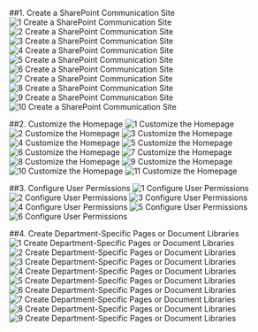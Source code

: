 ##1. Create a SharePoint Communication Site
![1  Create a SharePoint Communication Site](https://github.com/user-attachments/assets/603b4160-f33d-42b5-84de-856c280a818f)
![2  Create a SharePoint Communication Site](https://github.com/user-attachments/assets/cd7e909a-7fa1-4f02-84b8-855a0d990986)
![3  Create a SharePoint Communication Site](https://github.com/user-attachments/assets/b3462a33-b3f7-4cc7-aa32-383b4fd783be)
![4  Create a SharePoint Communication Site](https://github.com/user-attachments/assets/412b42e3-882d-4b72-a7ac-e94c561f7341)
![5  Create a SharePoint Communication Site](https://github.com/user-attachments/assets/d7d2d5f6-d925-4ebc-80c9-1be321df1dab)
![6  Create a SharePoint Communication Site](https://github.com/user-attachments/assets/7f144b1e-1908-48e8-a3cf-f490fedb9967)
![7  Create a SharePoint Communication Site](https://github.com/user-attachments/assets/658285fa-2d06-4e26-9b87-e7cfba0f57e0)
![8  Create a SharePoint Communication Site](https://github.com/user-attachments/assets/36d3b439-0974-4f5a-b5e8-dfdc2e16dbdc)
![9  Create a SharePoint Communication Site](https://github.com/user-attachments/assets/00bc1817-ba57-4b5d-b4f2-d1fe035c585f)
![10  Create a SharePoint Communication Site](https://github.com/user-attachments/assets/305df591-d8fc-4b2e-9dab-b50a516b68ee)



##2. Customize the Homepage
![1  Customize the Homepage](https://github.com/user-attachments/assets/ce9eee2d-8368-420b-b892-e8e333cb6472)
![2  Customize the Homepage](https://github.com/user-attachments/assets/f01585c2-6910-4c9e-9761-c5617d213ca2)
![3  Customize the Homepage](https://github.com/user-attachments/assets/b1d7dd8a-a2fb-4f88-91bc-3e9e4e21eb1d)
![4  Customize the Homepage](https://github.com/user-attachments/assets/d2d9614e-ee5e-4e52-98da-58e1e8cbe7cd)
![5  Customize the Homepage](https://github.com/user-attachments/assets/2f8eba49-355c-4676-adc6-859774b54a1e)
![6  Customize the Homepage](https://github.com/user-attachments/assets/8f552dcf-751c-402f-ada3-6f0eba1a9229)
![7  Customize the Homepage](https://github.com/user-attachments/assets/3d1992c9-6e78-4ad9-bf40-60c68861ac03)
![8  Customize the Homepage](https://github.com/user-attachments/assets/99b9a6fc-0e48-4545-98b6-2422a548abf3)
![9  Customize the Homepage](https://github.com/user-attachments/assets/6b940327-47b3-49de-bdb7-6b70037b3538)
![10  Customize the Homepage](https://github.com/user-attachments/assets/a10fa7fb-39b6-497b-ae04-cfbf8bf2a38e)
![11  Customize the Homepage](https://github.com/user-attachments/assets/2e06578c-1575-41a0-9cb3-05e4f264200f)



##3. Configure User Permissions
![1  Configure User Permissions](https://github.com/user-attachments/assets/dc0cd80d-52c1-4ef6-8814-d03e64ef5a1c)
![2  Configure User Permissions](https://github.com/user-attachments/assets/d4f6ebd4-94f0-433a-a9dc-d2a1ff928ba1)
![3  Configure User Permissions](https://github.com/user-attachments/assets/505dec40-dfc3-4369-871c-bab70fd77b48)
![4  Configure User Permissions](https://github.com/user-attachments/assets/b8da7068-8c45-4c4c-be8e-ac4a0fbe5d5a)
![5  Configure User Permissions](https://github.com/user-attachments/assets/a4e0ade0-42f2-4150-9d97-b442d26a022e)
![6  Configure User Permissions](https://github.com/user-attachments/assets/77049295-ab53-4fc2-b655-6e62c42f62fc)



##4. Create Department-Specific Pages or Document Libraries
![1  Create Department-Specific Pages or Document Libraries](https://github.com/user-attachments/assets/6886e584-6664-444d-9a31-d16d0632e448)
![2  Create Department-Specific Pages or Document Libraries](https://github.com/user-attachments/assets/801750a7-e252-40a9-a9cd-5e62ab2976c2)
![3  Create Department-Specific Pages or Document Libraries](https://github.com/user-attachments/assets/ef923ddf-8b2c-4b56-a756-307ce73bff37)
![4  Create Department-Specific Pages or Document Libraries](https://github.com/user-attachments/assets/09d9b7f6-ef1f-44ca-9b7e-deacde2dbf68)
![5  Create Department-Specific Pages or Document Libraries](https://github.com/user-attachments/assets/b56a354e-1c03-4430-a803-c78774fb2c4a)
![6  Create Department-Specific Pages or Document Libraries](https://github.com/user-attachments/assets/8d24a001-adea-4079-ab4f-68fc34f519a5)
![7  Create Department-Specific Pages or Document Libraries](https://github.com/user-attachments/assets/cbae6215-a561-46e6-a5cc-bd099482f552)
![8  Create Department-Specific Pages or Document Libraries](https://github.com/user-attachments/assets/27ba7227-6e6e-46a1-83f3-ca96eb1ab633)
![9  Create Department-Specific Pages or Document Libraries](https://github.com/user-attachments/assets/13bb1c73-1058-46d0-8663-02078e04f853)














